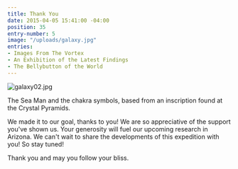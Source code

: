 ```yaml
---
title: Thank You
date: 2015-04-05 15:41:00 -04:00
position: 35
entry-number: 5
image: "/uploads/galaxy.jpg"
entries:
- Images From The Vortex
- An Exhibition of the Latest Findings
- The Bellybutton of the World
---
```


![galaxy02.jpg](/uploads/galaxy02.jpg)

The Sea Man and the chakra symbols, based from an inscription found at the Crystal Pyramids.

We made it to our goal, thanks to you! We are so appreciative of the support you've shown us. Your generosity will fuel our upcoming research in Arizona. We can't wait to share the developments of this expedition with you! So stay tuned!

Thank you and may you follow your bliss.